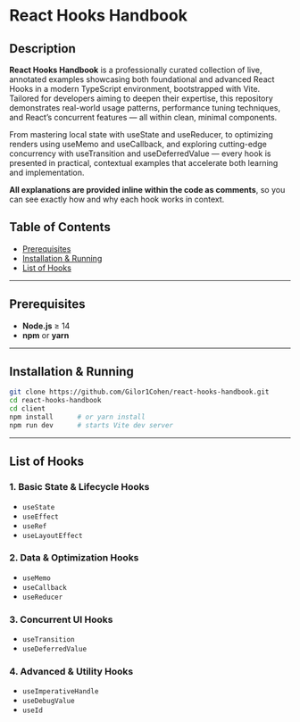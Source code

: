 # React Hooks Handbook

## Description

**React Hooks Handbook** is a professionally curated collection of live, annotated examples showcasing both foundational and advanced React Hooks in a modern TypeScript environment, bootstrapped with Vite.
Tailored for developers aiming to deepen their expertise, this repository demonstrates real-world usage patterns, performance tuning techniques, and React’s concurrent features — all within clean, minimal components.

From mastering local state with useState and useReducer, to optimizing renders using useMemo and useCallback, and exploring cutting-edge concurrency with useTransition and useDeferredValue — every hook is presented in practical, contextual examples that accelerate both learning and implementation.

**All explanations are provided inline within the code as comments**, so you can see exactly how and why each hook works in context.

## Table of Contents

- [Prerequisites](#prerequisites)
- [Installation & Running](#installation--running)
- [List of Hooks](#list-of-hooks)

---

## Prerequisites

- **Node.js** ≥ 14
- **npm** or **yarn**

---

## Installation & Running

```bash
git clone https://github.com/Gilor1Cohen/react-hooks-handbook.git
cd react-hooks-handbook
cd client
npm install      # or yarn install
npm run dev      # starts Vite dev server
```

---

## List of Hooks

### 1. Basic State & Lifecycle Hooks

- `useState`
- `useEffect`
- `useRef`
- `useLayoutEffect`

### 2. Data & Optimization Hooks

- `useMemo`
- `useCallback`
- `useReducer`

### 3. Concurrent UI Hooks

- `useTransition`
- `useDeferredValue`

### 4. Advanced & Utility Hooks

- `useImperativeHandle`
- `useDebugValue`
- `useId`
